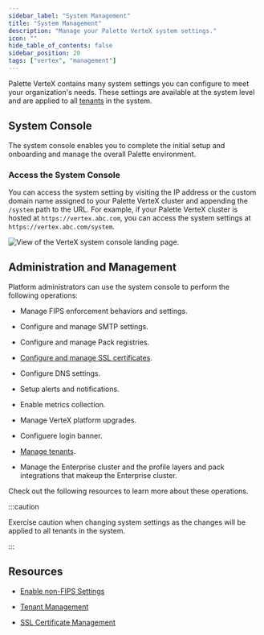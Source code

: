 ```yaml
---
sidebar_label: "System Management"
title: "System Management"
description: "Manage your Palette VerteX system settings."
icon: ""
hide_table_of_contents: false
sidebar_position: 20
tags: ["vertex", "management"]
---
```


Palette VerteX contains many system settings you can configure to meet your organization's needs. These settings are available at the system level and are applied to all [tenants](../../glossary-all.md#tenant) in the system. 


## System Console

The system console enables you to complete the initial setup and onboarding and manage the overall Palette environment.


### Access the System Console

You can access the system setting by visiting the IP address or the custom domain name assigned to your Palette VerteX cluster and appending the `/system` path to the URL. For example, if your Palette VerteX cluster is hosted at `https://vertex.abc.com`, you can access the system settings at `https://vertex.abc.com/system`.


![View of the VerteX system console landing page.](/vertex_system-management_overview-system-console.png)


## Administration and Management

Platform administrators can use the system console to perform the following operations:

- Manage FIPS enforcement behaviors and settings.

- Configure and manage SMTP settings.

- Configure and manage Pack registries.

- [Configure and manage SSL certificates](ssl-certificate-management.md).

- Configure DNS settings.

- Setup alerts and notifications.

- Enable metrics collection.

- Manage VerteX platform upgrades.

- Configuere login banner.

- [Manage tenants](tenant-management.md).

- Manage the Enterprise cluster and the profile layers and pack integrations that makeup the Enterprise cluster.

Check out the following resources to learn more about these operations.

:::caution

Exercise caution when changing system settings as the changes will be applied to all tenants in the system.

:::


## Resources

* [Enable non-FIPS Settings](enable-non-fips-settings/enable-non-fips-settings.md)


* [Tenant Management](../system-management/tenant-management.md)


* [SSL Certificate Management](../system-management/ssl-certificate-management.md)
